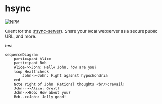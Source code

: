 # hsync

[![NPM](https://nodei.co/npm/hsync.svg)](https://nodei.co/npm/hsync/)

Client for the ([hsync-server](https://github.com/monteslu/hsync-server)).
Share your local webserver as a secure public URL, and more.

test

```mermaid
sequenceDiagram
    participant Alice
    participant Bob
    Alice->>John: Hello John, how are you?
    loop Healthcheck
        John->>John: Fight against hypochondria
    end
    Note right of John: Rational thoughts <br/>prevail!
    John-->>Alice: Great!
    John->>Bob: How about you?
    Bob-->>John: Jolly good!
```